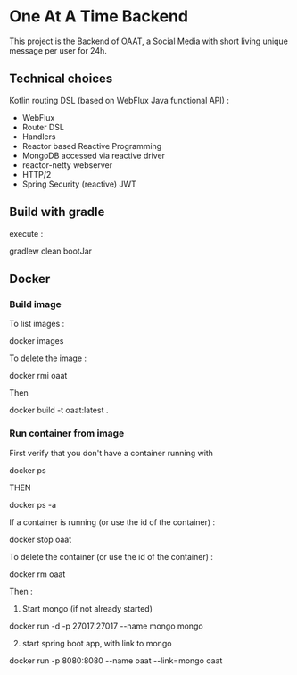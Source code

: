 # One At A Time Backend

This project is the Backend of OAAT, a Social Media with short living unique message per user for 24h.
 
## Technical choices

Kotlin routing DSL (based on WebFlux Java functional API) :
* WebFlux
* Router DSL
* Handlers
* Reactor based Reactive Programming
* MongoDB accessed via reactive driver
* reactor-netty webserver
* HTTP/2
* Spring Security (reactive) JWT

## Build with gradle

execute :

gradlew clean bootJar

## Docker

### Build image
To list images :

docker images

To delete the image :

docker rmi oaat

Then

docker build -t oaat:latest .

### Run container from image
First verify that you don't have a container running with

docker ps 

THEN 

docker ps -a

If a container is running (or use the id of the container) :

docker stop oaat

To delete the container (or use the id of the container) :

docker rm oaat

Then :
1) Start mongo (if not already started)

docker run -d -p 27017:27017 --name mongo mongo

2) start spring boot app, with link to mongo

docker run -p 8080:8080 --name oaat --link=mongo oaat
